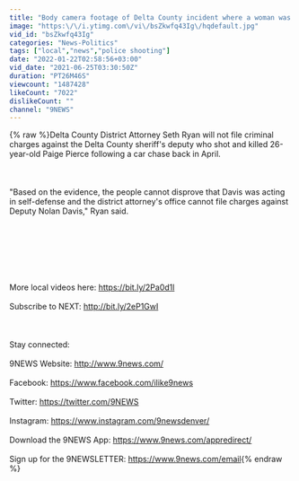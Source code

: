 ```yaml
---
title: "Body camera footage of Delta County incident where a woman was fatally shot by police"
image: "https:\/\/i.ytimg.com\/vi\/bsZkwfq43Ig\/hqdefault.jpg"
vid_id: "bsZkwfq43Ig"
categories: "News-Politics"
tags: ["local","news","police shooting"]
date: "2022-01-22T02:58:56+03:00"
vid_date: "2021-06-25T03:30:50Z"
duration: "PT26M46S"
viewcount: "1487428"
likeCount: "7022"
dislikeCount: ""
channel: "9NEWS"
---
```

{% raw %}Delta County District Attorney Seth Ryan will not file criminal charges against the Delta County sheriff's deputy who shot and killed 26-year-old Paige Pierce following a car chase back in April.<br /><br /><br /><br />&quot;Based on the evidence, the people cannot disprove that Davis was acting in self-defense and the district attorney's office cannot file charges against Deputy Nolan Davis,&quot; Ryan said.<br /><br /><br /><br /><br /><br /><br /><br />More local videos here: <a rel="nofollow" target="blank" href="https://bit.ly/2Pa0d1l">https://bit.ly/2Pa0d1l</a> <br /><br />Subscribe to NEXT: <a rel="nofollow" target="blank" href="http://bit.ly/2eP1GwI">http://bit.ly/2eP1GwI</a> <br /><br /><br /><br />Stay connected: <br /><br />9NEWS Website: <a rel="nofollow" target="blank" href="http://www.9news.com/">http://www.9news.com/</a> <br /><br />Facebook: <a rel="nofollow" target="blank" href="https://www.facebook.com/ilike9news">https://www.facebook.com/ilike9news</a> <br /><br />Twitter: <a rel="nofollow" target="blank" href="https://twitter.com/9NEWS">https://twitter.com/9NEWS</a> <br /><br />Instagram: <a rel="nofollow" target="blank" href="https://www.instagram.com/9newsdenver/">https://www.instagram.com/9newsdenver/</a> <br /><br />Download the 9NEWS App: <a rel="nofollow" target="blank" href="https://www.9news.com/appredirect/">https://www.9news.com/appredirect/</a> <br /><br />Sign up for the 9NEWSLETTER: <a rel="nofollow" target="blank" href="https://www.9news.com/email">https://www.9news.com/email</a>{% endraw %}
